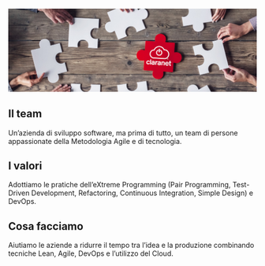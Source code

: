 ![Illustrazione di otto pezzi di puzzle. Al centro, un nono pezzo rappresentate Claranet](claranet.png)
## Il team
Un’azienda di sviluppo software, ma prima di tutto, un team di persone appassionate della Metodologia Agile e di tecnologia. 
## I valori
Adottiamo le pratiche dell’eXtreme Programming (Pair Programming, Test-Driven Development, Refactoring, Continuous Integration, Simple Design) e DevOps. 
## Cosa facciamo
Aiutiamo le aziende a ridurre il tempo tra l’idea e la produzione combinando tecniche Lean, Agile, DevOps e l’utilizzo del Cloud.
